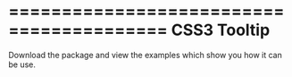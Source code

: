 =========================================
          CSS3  Tooltip
=========================================

Download the package and view the examples which show you how it can be use.
